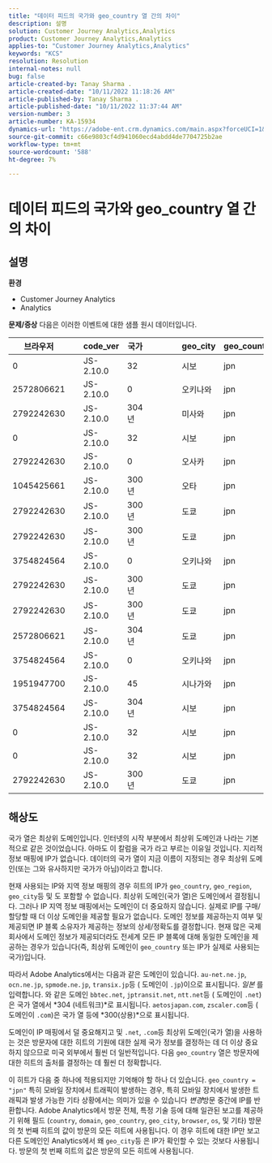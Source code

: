 ```yaml
---
title: "데이터 피드의 국가와 geo_country 열 간의 차이"
description: 설명
solution: Customer Journey Analytics,Analytics
product: Customer Journey Analytics,Analytics
applies-to: "Customer Journey Analytics,Analytics"
keywords: "KCS"
resolution: Resolution
internal-notes: null
bug: false
article-created-by: Tanay Sharma .
article-created-date: "10/11/2022 11:18:26 AM"
article-published-by: Tanay Sharma .
article-published-date: "10/11/2022 11:37:44 AM"
version-number: 3
article-number: KA-15934
dynamics-url: "https://adobe-ent.crm.dynamics.com/main.aspx?forceUCI=1&pagetype=entityrecord&etn=knowledgearticle&id=49eac867-5649-ed11-bba2-0022480868ff"
source-git-commit: c66e9803cf4d941060ecd4abdd4de7704725b2ae
workflow-type: tm+mt
source-wordcount: '588'
ht-degree: 7%

---
```


# 데이터 피드의 국가와 geo_country 열 간의 차이

## 설명

<b>환경</b>
- Customer Journey Analytics
- Analytics



<b>문제/증상</b>
다음은 이러한 이벤트에 대한 샘플 원시 데이터입니다.


| 브라우저 |   | code_ver | 국가 |   |   |   | geo_city | geo_country |   |   |   |   |
| --- | --- | --- | --- | --- | --- | --- | --- | --- | --- | --- | --- | --- |
| 0 |   | JS-2.10.0 | 32 |   |   |   | 시보 | jpn |   |   |   |   |
| 2572806621 |   | JS-2.10.0 | 0 |   |   |   | 오키나와 | jpn |   |   |   |   |
| 2792242630 |   | JS-2.10.0 | 304년 |   |   |   | 미사와 | jpn |   |   |   |   |
| 0 |   | JS-2.10.0 | 32 |   |   |   | 시보 | jpn |   |   |   |   |
| 2792242630 |   | JS-2.10.0 | 0 |   |   |   | 오사카 | jpn |   |   |   |   |
| 1045425661 |   | JS-2.10.0 | 300년 |   |   |   | 오타 | jpn |   |   |   |   |
| 2792242630 |   | JS-2.10.0 | 300년 |   |   |   | 도쿄 | jpn |   |   |   |   |
| 2792242630 |   | JS-2.10.0 | 300년 |   |   |   | 도쿄 | jpn |   |   |   |   |
| 3754824564 |   | JS-2.10.0 | 0 |   |   |   | 오키나와 | jpn |   |   |   |   |
| 2792242630 |   | JS-2.10.0 | 300년 |   |   |   | 도쿄 | jpn |   |   |   |   |
| 2792242630 |   | JS-2.10.0 | 300년 |   |   |   | 도쿄 | jpn |   |   |   |   |
| 2572806621 |   | JS-2.10.0 | 304년 |   |   |   | 도쿄 | jpn |   |   |   |   |
| 3754824564 |   | JS-2.10.0 | 0 |   |   |   | 오키나와 | jpn |   |   |   |   |
| 1951947700 |   | JS-2.10.0 | 45 |   |   |   | 시나가와 | jpn |   |   |   |   |
| 3754824564 |   | JS-2.10.0 | 304년 |   |   |   | 시보 | jpn |   |   |   |   |
| 0 |   | JS-2.10.0 | 32 |   |   |   | 시보 | jpn |   |   |   |   |
| 0 |   | JS-2.10.0 | 32 |   |   |   | 시보 | jpn |   |   |   |   |
| 2792242630 |   | JS-2.10.0 | 300년 |   |   |   | 도쿄 | jpn |   |   |   |   |





## 해상도


국가 열은 최상위 도메인입니다. 인터넷의 시작 부분에서 최상위 도메인과 나라는 기본적으로 같은 것이었습니다. 아마도 이 칼럼을 국가 라고 부르는 이유일 것입니다. 지리적 정보 매핑에 IP가 없습니다. 데이터의 국가 열이 지금 이름이 지정되는 경우 최상위 도메인(또는 그와 유사하지만 국가가 아님)이라고 합니다.

현재 사용되는 IP와 지역 정보 매핑의 경우 히트의 IP가 `geo_country`, `geo_region`, `geo_city`등 및 도 포함할 수 없습니다. 최상위 도메인(국가 열)은 도메인에서 결정됩니다. 그러나 IP 지역 정보 매핑에서는 도메인이 더 중요하지 않습니다.
실제로 IP를 구매/할당할 때 더 이상 도메인을 제공할 필요가 없습니다. 도메인 정보를 제공하는지 여부 및 제공되면 IP 블록 소유자가 제공하는 정보의 상세/정확도를 결정합니다. 현재 많은 국제 회사에서 도메인 정보가 제공되더라도 전세계 모든 IP 블록에 대해 동일한 도메인을 제공하는 경우가 있습니다(즉, 최상위 도메인이 `geo_country` 또는 IP가 실제로 사용되는 국가)입니다.

따라서 Adobe Analytics에서는 다음과 같은 도메인이 있습니다. `au-net.ne.jp`, `ocn.ne.jp`, `spmode.ne.jp`, `transix.jp`등 ( 도메인이 `.jp`)이으로 표시됩니다. *일본* 를 입력합니다. 와 같은 도메인 `bbtec.net`, `jptransit.net`, `ntt.net`등 ( 도메인이 `.net`)은 국가 열에서 *304 (네트워크)*로 표시됩니다. `aetosjapan.com`, `zscaler.com`등 ( 도메인이 `.com`)은 국가 열 등에 *300(상용)*으로 표시됩니다.

도메인이 IP 매핑에서 덜 중요해지고 및 `.net`, `.com`등 최상위 도메인(국가 열)을 사용하는 것은 방문자에 대한 히트의 기원에 대한 실제 국가 정보를 결정하는 데 더 이상 중요하지 않으므로 미국 외부에서 훨씬 더 일반적입니다. 다음 `geo_country` 열은 방문자에 대한 히트의 출처를 결정하는 데 훨씬 더 정확합니다.

이 히트가 다음 중 하나에 적용되지만 기억해야 할 하나 더 있습니다. `geo_country = "jpn"` 특히 모바일 장치에서 트래픽이 발생하는 경우, 특히 모바일 장치에서 발생한 트래픽과 발생 가능한 기타 상황에서는 의미가 있을 수 있습니다 *변경*&#x200B;방문 중간에 IP를 반환합니다. Adobe Analytics에서 방문 전체, 특정 기술 등에 대해 일관된 보고를 제공하기 위해 필드 (`country`, `domain`, `geo_country`, `geo_city`, `browser`, `os`, 및 기타) 방문의 첫 번째 히트의 값이 방문의 모든 히트에 사용됩니다. 이 경우 히트에 대한 IP만 보고 다른 도메인인 Analytics에서 왜 `geo_city`등 은 IP가 확인할 수 있는 것보다 사용됩니다. 방문의 첫 번째 히트의 값은 방문의 모든 히트에 사용됩니다.
